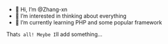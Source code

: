 - 👋 Hi, I’m @Zhang-xn
- 👀 I’m interested in thinking about everything
- 🌱 I’m currently learning PHP and some popular framework

That`s all!
Meybe I`ll add something...
